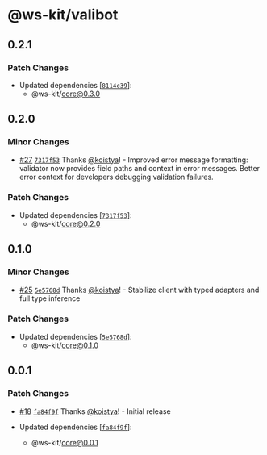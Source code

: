 # @ws-kit/valibot

## 0.2.1

### Patch Changes

- Updated dependencies [[`8114c39`](https://github.com/kriasoft/ws-kit/commit/8114c39f3c46d788cc9b41698f3af08db9bcf3bb)]:
  - @ws-kit/core@0.3.0

## 0.2.0

### Minor Changes

- [#27](https://github.com/kriasoft/ws-kit/pull/27) [`7317f53`](https://github.com/kriasoft/ws-kit/commit/7317f5381cc2b03fe42bff32e9aad24da0db3f36) Thanks [@koistya](https://github.com/koistya)! - Improved error message formatting: validator now provides field paths and context in error messages. Better error context for developers debugging validation failures.

### Patch Changes

- Updated dependencies [[`7317f53`](https://github.com/kriasoft/ws-kit/commit/7317f5381cc2b03fe42bff32e9aad24da0db3f36)]:
  - @ws-kit/core@0.2.0

## 0.1.0

### Minor Changes

- [#25](https://github.com/kriasoft/ws-kit/pull/25) [`5e5768d`](https://github.com/kriasoft/ws-kit/commit/5e5768dbe734924c1dd02a1d8fae4df7a7d98d8f) Thanks [@koistya](https://github.com/koistya)! - Stabilize client with typed adapters and full type inference

### Patch Changes

- Updated dependencies [[`5e5768d`](https://github.com/kriasoft/ws-kit/commit/5e5768dbe734924c1dd02a1d8fae4df7a7d98d8f)]:
  - @ws-kit/core@0.1.0

## 0.0.1

### Patch Changes

- [#18](https://github.com/kriasoft/ws-kit/pull/18) [`fa84f9f`](https://github.com/kriasoft/ws-kit/commit/fa84f9fe5c1f05fbd3f2dd6ee303023bade86642) Thanks [@koistya](https://github.com/koistya)! - Initial release

- Updated dependencies [[`fa84f9f`](https://github.com/kriasoft/ws-kit/commit/fa84f9fe5c1f05fbd3f2dd6ee303023bade86642)]:
  - @ws-kit/core@0.0.1
